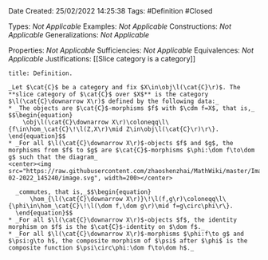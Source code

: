 <br />
<br />

Date Created: 25/02/2022 14:25:38
Tags: #Definition #Closed 

Types: _Not Applicable_
Examples: _Not Applicable_
Constructions: _Not Applicable_
Generalizations: _Not Applicable_

Properties: _Not Applicable_
Sufficiencies: _Not Applicable_
Equivalences: _Not Applicable_
Justifications: [[Slice category is a category]]

``` ad-Definition
title: Definition.

_Let $\cat{C}$ be a category and fix $X\in\obj\l(\cat{C}\r)$. The **slice category of $\cat{C}$ over $X$** is the category $\l(\cat{C}\downarrow X\r)$ defined by the following data:_
* _The objects are $\cat{C}$-morphisms $f$ with $\cdm f=X$, that is,_
$$\begin{equation}
    \obj\l(\cat{C}\downarrow X\r)\coloneqq\l\{f\in\hom_\cat{C}\!\l(Z,X\r)\mid Z\in\obj\l(\cat{C}\r)\r\}.
\end{equation}$$
* _For all $\l(\cat{C}\downarrow X\r)$-objects $f$ and $g$, the morphisms from $f$ to $g$ are $\cat{C}$-morphisms $\phi:\dom f\to\dom g$ such that the diagram_
<center><img src="https://raw.githubusercontent.com/zhaoshenzhai/MathWiki/master/Images/25-02-2022_145240/image.svg", width=200></center>

  _commutes, that is,_$$\begin{equation}
      \hom_{\l(\cat{C}\downarrow X\r)}\!\l(f,g\r)\coloneqq\l\{\phi\in\hom_\cat{C}\!\l(\dom f,\dom g\r)\mid f=g\circ\phi\r\}.
  \end{equation}$$
* _For all $\l(\cat{C}\downarrow X\r)$-objects $f$, the identity morphism on $f$ is the $\cat{C}$-identity on $\dom f$._
* _For all $\l(\cat{C}\downarrow X\r)$-morphisms $\phi:f\to g$ and $\psi:g\to h$, the composite morphism of $\psi$ after $\phi$ is the composite function $\psi\circ\phi:\dom f\to\dom h$._

```
